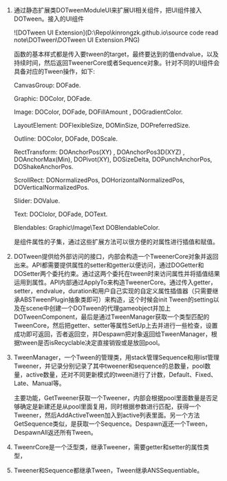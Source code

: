 1. 通过静态扩展类DOTweenModuleUI来扩展UI相关组件，把UI组件接入DOTween。接入的UI组件

   ![DOTween UI Extension](D:\Repo\kinrongzk.github.io\source code read note\DOTween\DOTween UI Extension.PNG)

   函数的基本样式都是传入要tween的target，最终要达到的值endvalue，以及持续时间，然后返回TweenerCore或者Sequence对象。针对不同的UI组件会具备对应的Tween操作，如下:

   CanvasGroup: DOFade.

   Graphic: DOColor, DOFade.

   Image: DOColor, DOFade, DOFillAmount , DOGradientColor.

   LayoutElement: DOFlexibleSize, DOMinSize, DOPreferredSize.

   Outline: DOColor, DOFade, DOScale.

   RectTransform: DOAnchorPos(XY) , DOAnchorPos3D(XYZ) , DOAnchorMax(Min), DOPivot(XY), DOSizeDelta, DOPunchAnchorPos, DOShakeAnchorPos.

   ScrollRect: DONormalizedPos, DOHorizontalNormalizedPos, DOVerticalNormalizedPos.

   Slider: DOValue.

   Text: DOClolor, DOFade, DOText.

   Blendables: Graphic\Image\Text DOBlendableColor.

   是组件属性的子集，通过这些扩展方法可以很方便的对属性进行插值和赋值。

2. DOTween提供给外部访问的接口，内部会构造一个TweenerCore对象并返回出来。API都需要提供属性的setter和getter以便访问，通过DOGetter和DOSetter两个委托约束。通过这两个委托在tween时来访问属性并将插值结果运用到属性。API内部通过ApplyTo来构造TweenerCore。通过传入getter，setter，endvalue，duration和用户自己实现的自定义属性插值器（只需要继承ABSTweenPlugin抽象类即可）来构造，这个时候会init Tween的setting以及在scene中创建一个DOTween的代理gameobject并加上DOTweenComponent，最后是通过TweenManager获取一个类型匹配的TweenCore，然后把getter、setter等属性SetUp上去并进行一些检查，设置成功即可返回，否者返回空，并Despawn把对象返回给TweenManager，根据tween是否isRecyclable决定直接销毁或是放回pool。

3. TweenManager，一个Tween的管理类，用stack管理Sequence和用list管理Tweener，并记录分别记录了其中tweener和sequence的总数量，pool数量，active数量，还对不同更新模式的tween进行了计数，Default、Fixed、Late、Manual等。

   主要功能，GetTweener获取一个Tweener，内部会根据pool里面数量是否足够确定是新建还是从pool里面复用，同时根据参数进行匹配，获得一个Tweener，然后AddActiveTween加入到active列表里面。另一个方法GetSequence类似，是获取一个Sequence。Despawn返还一个Tween，DespawnAll返还所有Tween。

4. TweenrCore是一个泛型类，继承Tweener，需要getter和setter的属性类型，

5. Tweener和Sequence都继承Tween，Tween继承ANSSequentiable。
